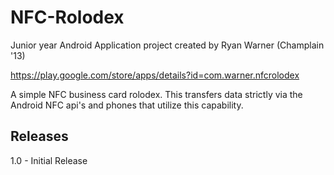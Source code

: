 # NFC-Rolodex

Junior year Android Application project created by Ryan Warner (Champlain '13)

https://play.google.com/store/apps/details?id=com.warner.nfcrolodex

A simple NFC business card rolodex. This transfers data strictly via the Android NFC api's and phones that utilize this capability.

## Releases

1.0 - Initial Release
